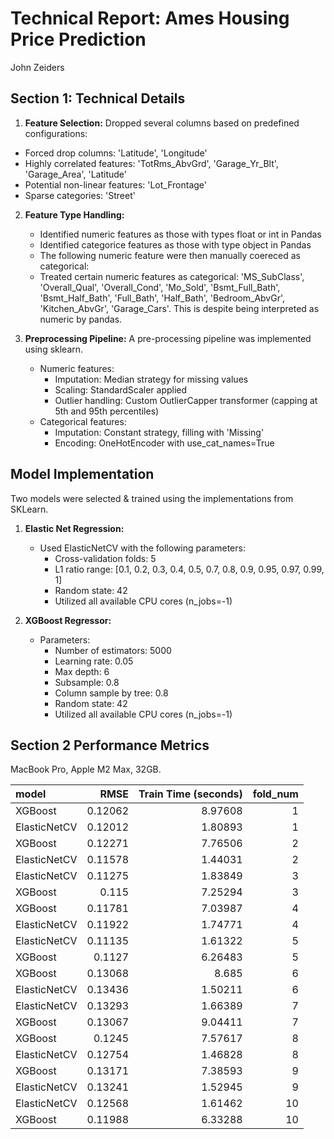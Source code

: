 # Technical Report: Ames Housing Price Prediction
John Zeiders 

## Section 1: Technical Details

1. **Feature Selection:**
Dropped several columns based on predefined configurations:

  - Forced drop columns: 'Latitude', 'Longitude'
  - Highly correlated features: 'TotRms_AbvGrd', 'Garage_Yr_Blt', 'Garage_Area', 'Latitude'
  - Potential non-linear features: 'Lot_Frontage'
  - Sparse categories: 'Street'

2. **Feature Type Handling:**
   - Identified numeric features as those with types float or int in Pandas
   - Identified categorice features as those with type object in Pandas
   - The following numeric feature were then manually coereced as categorical:
   - Treated certain numeric features as categorical: 'MS_SubClass', 'Overall_Qual', 'Overall_Cond', 'Mo_Sold', 'Bsmt_Full_Bath', 'Bsmt_Half_Bath', 'Full_Bath', 'Half_Bath', 'Bedroom_AbvGr', 'Kitchen_AbvGr', 'Garage_Cars'.
   This is despite being interpreted as numeric by pandas.

3. **Preprocessing Pipeline:**
A pre-processing pipeline was implemented using sklearn.

   - Numeric features:
     - Imputation: Median strategy for missing values
     - Scaling: StandardScaler applied
     - Outlier handling: Custom OutlierCapper transformer (capping at 5th and 95th percentiles)
   - Categorical features:
     - Imputation: Constant strategy, filling with 'Missing'
     - Encoding: OneHotEncoder with use_cat_names=True

## Model Implementation

Two models were selected & trained using the implementations from SKLearn.

1. **Elastic Net Regression:**
   - Used ElasticNetCV with the following parameters:
     - Cross-validation folds: 5
     - L1 ratio range: [0.1, 0.2, 0.3, 0.4, 0.5, 0.7, 0.8, 0.9, 0.95, 0.97, 0.99, 1]
     - Random state: 42
     - Utilized all available CPU cores (n_jobs=-1)

2. **XGBoost Regressor:**
   - Parameters:
     - Number of estimators: 5000
     - Learning rate: 0.05
     - Max depth: 6
     - Subsample: 0.8
     - Column sample by tree: 0.8
     - Random state: 42
     - Utilized all available CPU cores (n_jobs=-1)


## Section 2 Performance Metrics
MacBook Pro, Apple M2 Max, 32GB.


| model        |    RMSE |   Train Time (seconds) |   fold_num |
|:-------------|--------:|-----------------------:|-----------:|
| XGBoost      | 0.12062 |                8.97608 |          1 |
| ElasticNetCV | 0.12012 |                1.80893 |          1 |
| XGBoost      | 0.12271 |                7.76506 |          2 |
| ElasticNetCV | 0.11578 |                1.44031 |          2 |
| ElasticNetCV | 0.11275 |                1.83849 |          3 |
| XGBoost      | 0.115   |                7.25294 |          3 |
| XGBoost      | 0.11781 |                7.03987 |          4 |
| ElasticNetCV | 0.11922 |                1.74771 |          4 |
| ElasticNetCV | 0.11135 |                1.61322 |          5 |
| XGBoost      | 0.1127  |                6.26483 |          5 |
| XGBoost      | 0.13068 |                8.685   |          6 |
| ElasticNetCV | 0.13436 |                1.50211 |          6 |
| ElasticNetCV | 0.13293 |                1.66389 |          7 |
| XGBoost      | 0.13067 |                9.04411 |          7 |
| XGBoost      | 0.1245  |                7.57617 |          8 |
| ElasticNetCV | 0.12754 |                1.46828 |          8 |
| XGBoost      | 0.13171 |                7.38593 |          9 |
| ElasticNetCV | 0.13241 |                1.52945 |          9 |
| ElasticNetCV | 0.12568 |                1.61462 |         10 |
| XGBoost      | 0.11988 |                6.33288 |         10 |